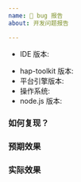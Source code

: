 ```yaml
---
name: 🐞 bug 报告
about: 开发问题报告

---
```


<!--
  感谢向我们反馈问题！

  提问前请搜索是否已存在相关问题。
  请勿删除此模板！
  请务必按照此模板的格式反馈问题，否则你的问题可能会被直接关闭！
-->

- IDE 版本:
<!-- 在项目中执行 npm list hap-toolkit 查看 -->
- hap-toolkit 版本:
- 平台引擎版本:
- 操作系统:
- node.js 版本:

### 如何复现？

<!--
  请为我们描述问题重现的步骤
  1. 什么样的代码结构
  2. 操作步骤和重现条件
  3. 必要时请上传最小可重现问题的代码
-->


### 预期效果


### 实际效果


